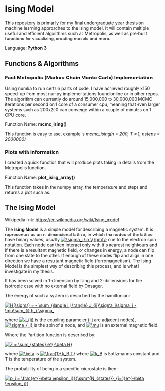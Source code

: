 # Ising Model 

This repository is primarily for my final undergraduate year thesis on machine learning approaches to the ising model. It will contain multiple useful and efficient algorithms such as Metropolis, as well as pre-built functions for visualizing, creating models and more.

Language: **Python 3**

## Functions & Algorithms

### Fast Metropolis (Markov Chain Monte Carlo) Implementation

Using numba to run certain parts of code, I have achieved roughly x150 speed-up from most numpy implementations found online or in other repos. The algorithm can currently do around 15,000,000 to 30,000,000 MCMC iterations per second on 1 core of a consumer cpu, meaning that even larger systems such as 200x200 can converge within a couple of minutes on 1 CPU core.

Function Name: **mcmc_ising()**

This function is easy to use, example is *mcmc_ising(n = 200, T = 1, nsteps = 2000000)*


### Plots with information

I created a quick function that will produce plots taking in details from the Metropolis function.

Function Name: **plot_ising_array()**

This function takes in the numpy array, the temperature and steps and returns a plot such as:


## The Ising Model

Wikipedia link: https://en.wikipedia.org/wiki/Ising_model

The **Ising Model** is a simple model for describing a magnetic system. It is represented as an n-dimensional lattice, in which the nodes of the lattice have binary values, usually <a href="https://www.codecogs.com/eqnedit.php?latex=\sigma_i&space;\in&space;\{\pm1\}" target="_blank"><img src="https://latex.codecogs.com/gif.latex?\sigma_i&space;\in&space;\{\pm1\}" title="\sigma_i \in \{\pm1\}" /></a> due to the electron spin notation. Each node can then interact only with it's nearest neighbours and if there is a resultant magnetic field, or changes in energy, a node can flip from one state to the other. If enough of these nodes flip and align in one direction we have a resultant magnetic field (ferromagnetism). The Ising Model is the simplest way of describing this process, and is what I investigate in my thesis.

It has been solved in 1-dimension by Ising and 2-dimensions for the isotropic case with no external field by Onsager. 


The energy of such a system is described by the hamiltonian:

<a href="https://www.codecogs.com/eqnedit.php?latex=H(\sigma)&space;=&space;-&space;\sum_{\langle&space;i&space;j&space;\rangle}&space;J_{ij}\sigma_i\sigma_j&space;-&space;\mu\sum_{j}&space;h_j&space;\sigma_j" target="_blank"><img src="https://latex.codecogs.com/gif.latex?H(\sigma)&space;=&space;-&space;\sum_{\langle&space;i&space;j&space;\rangle}&space;J_{ij}\sigma_i\sigma_j&space;-&space;\mu\sum_{j}&space;h_j&space;\sigma_j" title="H(\sigma) = - \sum_{\langle i j \rangle} J_{ij}\sigma_i\sigma_j - \mu\sum_{j} h_j \sigma_j" /></a>

where <a href="https://www.codecogs.com/eqnedit.php?latex=J_{ij}" target="_blank"><img src="https://latex.codecogs.com/gif.latex?J_{ij}" title="J_{ij}" /></a> is the coupling parameter (i,j are adjacent nodes), <a href="https://www.codecogs.com/eqnedit.php?latex=\sigma_{i,j}" target="_blank"><img src="https://latex.codecogs.com/gif.latex?\sigma_{i,j}" title="\sigma_{i,j}" /></a> is the spin of a node, and <a href="https://www.codecogs.com/eqnedit.php?latex=\mu" target="_blank"><img src="https://latex.codecogs.com/gif.latex?\mu" title="\mu" /></a> is an external magnetic field.

Where the Partition function is described by:

<a href="https://www.codecogs.com/eqnedit.php?latex=Z&space;=&space;\sum_{states}&space;e^{-\beta&space;H}" target="_blank"><img src="https://latex.codecogs.com/gif.latex?Z&space;=&space;\sum_{states}&space;e^{-\beta&space;H}" title="Z = \sum_{states} e^{-\beta H}" /></a>

where <a href="https://www.codecogs.com/eqnedit.php?latex=\beta" target="_blank"><img src="https://latex.codecogs.com/gif.latex?\beta" title="\beta" /></a> is <a href="https://www.codecogs.com/eqnedit.php?latex=\frac{1}{k_B&space;T}" target="_blank"><img src="https://latex.codecogs.com/gif.latex?\frac{1}{k_B&space;T}" title="\frac{1}{k_B T}" /></a> where <a href="https://www.codecogs.com/eqnedit.php?latex=k_B" target="_blank"><img src="https://latex.codecogs.com/gif.latex?k_B" title="k_B" /></a> is Botlzmanns constant and T is the temperature of the system.

The probability of being in a specific microstate is then: 

<a href="https://www.codecogs.com/eqnedit.php?latex=p_i&space;=&space;\frac{e^{-\beta&space;\epsilon_i}}{\sum^{N_{states}}_{j=1}e^{-\beta&space;\epsilon_j}}" target="_blank"><img src="https://latex.codecogs.com/gif.latex?p_i&space;=&space;\frac{e^{-\beta&space;\epsilon_i}}{\sum^{N_{states}}_{j=1}e^{-\beta&space;\epsilon_j}}" title="p_i = \frac{e^{-\beta \epsilon_i}}{\sum^{N_{states}}_{j=1}e^{-\beta \epsilon_j}}" /></a>
